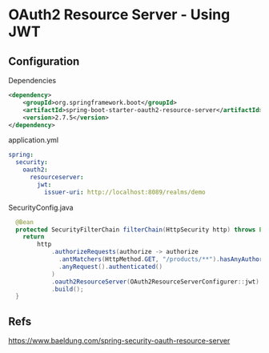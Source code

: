 OAuth2 Resource Server - Using JWT
===================

## Configuration

Dependencies
```xml
<dependency>
    <groupId>org.springframework.boot</groupId>
    <artifactId>spring-boot-starter-oauth2-resource-server</artifactId>
    <version>2.7.5</version>
</dependency>
```

application.yml
```yaml
spring:
  security:
    oauth2:
      resourceserver:
        jwt:
          issuer-uri: http://localhost:8089/realms/demo
```

SecurityConfig.java
```java
  @Bean
  protected SecurityFilterChain filterChain(HttpSecurity http) throws Exception {
    return
        http
            .authorizeRequests(authorize -> authorize
              .antMatchers(HttpMethod.GET, "/products/**").hasAnyAuthority("email", "SCOPE_email")
              .anyRequest().authenticated()
            )
            .oauth2ResourceServer(OAuth2ResourceServerConfigurer::jwt)
            .build();
  }
```

## Refs
https://www.baeldung.com/spring-security-oauth-resource-server